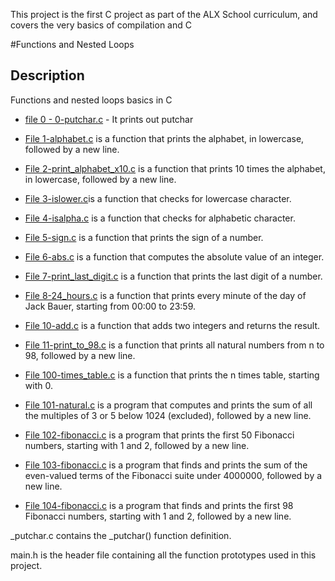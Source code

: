 This project is the first C project as part of the ALX School curriculum, and covers the very basics of compilation and C

#Functions and Nested Loops
## Description
Functions and nested loops basics in C
- [file 0 - 0-putchar.c](./0-putchar.c) - It prints out putchar

- [File 1-alphabet.c](./1-alphabet.c) is a function that prints the alphabet, in lowercase, followed by a new line.

- [File 2-print_alphabet_x10.c](./2-print_alphabet_x10.c) is a function that prints 10 times the alphabet, in lowercase, followed by a new line.

- [File 3-islower.c](./3-islower.c)is a function that checks for lowercase character.

- [File 4-isalpha.c](./4-isalpha.c) is a function that checks for alphabetic character.

- [File 5-sign.c](./5-sign.c) is a function that prints the sign of a number.

- [File 6-abs.c](./6-abs.c) is a function that computes the absolute value of an integer.

- [File 7-print_last_digit.c](./7-print_last_digit.c) is a function that prints the last digit of a number.

- [File 8-24_hours.c](./8-24_hours.c) is a function that prints every minute of the day of Jack Bauer, starting from 00:00 to 23:59.

- [File 10-add.c](./10-add.c) is a function that adds two integers and returns the result.

- [File 11-print_to_98.c](./11-print_to_98.c) is a function that prints all natural numbers from n to 98, followed by a new line.

- [File 100-times_table.c](./100-times_table.c) is a function that prints the n times table, starting with 0.

- [File 101-natural.c](./101-natural.c) is a program that computes and prints the sum of all the multiples of 3 or 5 below 1024 (excluded), followed by a new line.

- [File 102-fibonacci.c](./102-fibonacci.c) is a program that prints the first 50 Fibonacci numbers, starting with 1 and 2, followed by a new line.

- [File 103-fibonacci.c](./103-fibonacci.c) is a program that finds and prints the sum of the even-valued terms of the Fibonacci suite under 4000000, followed by a new line.

- [File 104-fibonacci.c](./104-fibonacci.c) is a program that finds and prints the first 98 Fibonacci numbers, starting with 1 and 2, followed by a new line.

_putchar.c contains the _putchar() function definition.

main.h is the header file containing all the function prototypes used in this project.
